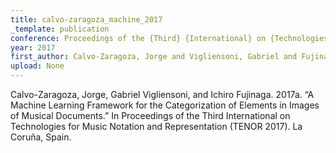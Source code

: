 ```yaml
---
title: calvo-zaragoza_machine_2017
_template: publication
conference: Proceedings of the {Third} {International} on {Technologies} for {Music} {Notation} and {Representation} ({TENOR} 2017)
year: 2017
first_author: Calvo-Zaragoza, Jorge and Vigliensoni, Gabriel and Fujinaga, Ichiro
upload: None
---
```

Calvo-Zaragoza, Jorge, Gabriel Vigliensoni, and Ichiro Fujinaga. 2017a. “A Machine Learning Framework for the Categorization of Elements in Images of Musical Documents.” In Proceedings of the Third International on Technologies for Music Notation and Representation (TENOR 2017). La Coruña, Spain.